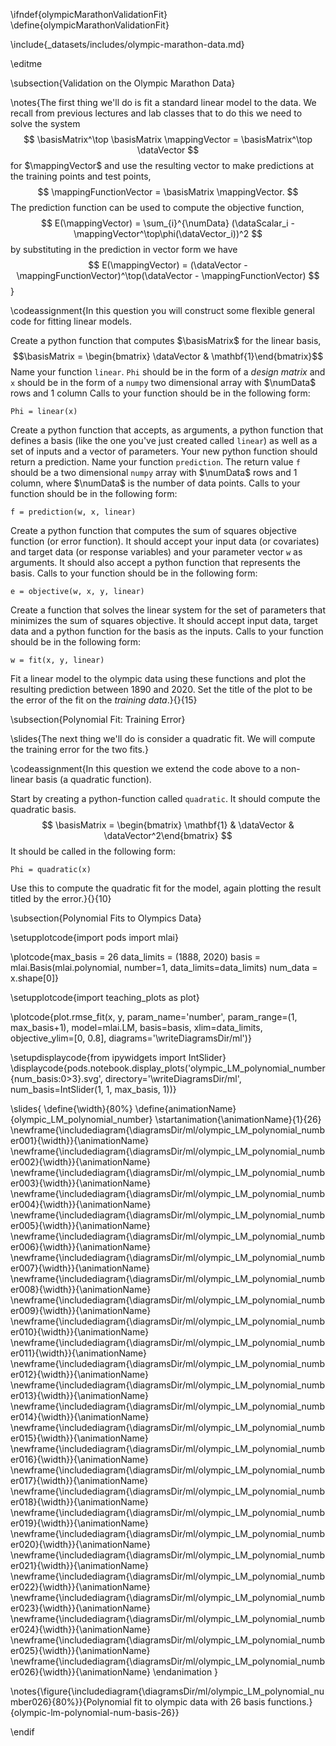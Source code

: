 \ifndef{olympicMarathonValidationFit}
\define{olympicMarathonValidationFit}

\include{_datasets/includes/olympic-marathon-data.md}

\editme

\subsection{Validation on the Olympic Marathon Data}

\notes{The first thing we'll do is fit a standard linear model to the data. We recall from previous lectures and lab classes that to do this we need to solve the system
$$
\basisMatrix^\top \basisMatrix \mappingVector = \basisMatrix^\top \dataVector
$$
for $\mappingVector$  and use the resulting vector to make predictions at the training points and test points,
$$
\mappingFunctionVector = \basisMatrix \mappingVector.
$$
The prediction function can be used to compute the objective function,
$$
E(\mappingVector) = \sum_{i}^{\numData} (\dataScalar_i - \mappingVector^\top\phi(\dataVector_i))^2
$$
by substituting in the prediction in vector form we have
$$
E(\mappingVector) =  (\dataVector - \mappingFunctionVector)^\top(\dataVector - \mappingFunctionVector)
$$}

\codeassignment{In this question you will construct some flexible general code for fitting linear models.

Create a python function that computes $\basisMatrix$ for the linear basis,
$$\basisMatrix = \begin{bmatrix} \dataVector & \mathbf{1}\end{bmatrix}$$
Name your function `linear`. `Phi` should be in the form of a *design matrix* and `x` should be in the form of a `numpy` two dimensional array with $\numData$ rows and 1 column Calls to your function should be in the following form:

```Phi = linear(x)```

Create a python function that accepts, as arguments, a python function that defines a basis (like the one you've just created called `linear`) as well as a set of inputs and a vector of parameters. Your new python function should return a prediction. Name your function `prediction`. The return value `f` should be a two dimensional `numpy` array with $\numData$ rows and $1$ column, where $\numData$ is the number of data points. Calls to your function should be in the following form:

```f = prediction(w, x, linear)```

Create a python function that computes the sum of squares objective function (or error function). It should accept your input data (or covariates) and target data (or response variables) and your parameter vector `w` as arguments. It should also accept a python function that represents the basis. Calls to your function should be in the following form:

```e = objective(w, x, y, linear)```

Create a function that solves the linear system for the set of parameters that minimizes the sum of squares objective. It should accept input data, target data and a python function for the basis as the inputs. Calls to your function should be in the following form:

```w = fit(x, y, linear)```

Fit a linear model to the olympic data using these functions and plot the resulting prediction between 1890 and 2020. Set the title of the plot to be the error of the fit on the *training data*.}{}{15}

\subsection{Polynomial Fit: Training Error}

\slides{The next thing we'll do is consider a quadratic fit. We will compute the training error for the two fits.}

\codeassignment{In this question we extend the code above to a non-
linear basis (a quadratic function).

Start by creating a python-function called `quadratic`. It should compute the quadratic basis.
$$
\basisMatrix = \begin{bmatrix} \mathbf{1} & \dataVector & \dataVector^2\end{bmatrix}
$$
It should be called in the following form:

```Phi = quadratic(x)```

Use this to compute the quadratic fit for the model, again plotting the result titled by the error.}{}{10}

\subsection{Polynomial Fits to Olympics Data}

\setupplotcode{import pods
import mlai}

\plotcode{max_basis = 26
data_limits = (1888, 2020)
basis = mlai.Basis(mlai.polynomial, number=1, data_limits=data_limits)
num_data = x.shape[0]}

\setupplotcode{import teaching_plots as plot}

\plotcode{plot.rmse_fit(x, y, param_name='number', param_range=(1, max_basis+1), 
              model=mlai.LM, basis=basis, 
              xlim=data_limits, objective_ylim=[0, 0.8],
			  diagrams='\writeDiagramsDir/ml')}

\setupdisplaycode{from ipywidgets import IntSlider}
\displaycode{pods.notebook.display_plots('olympic_LM_polynomial_number{num_basis:0>3}.svg', 
                            directory='\writeDiagramsDir/ml', 
							num_basis=IntSlider(1, 1, max_basis, 1))}

\slides{
\define{\width}{80%}
\define{animationName}{olympic_LM_polynomial_number}
\startanimation{\animationName}{1}{26}
\newframe{\includediagram{\diagramsDir/ml/olympic_LM_polynomial_number001}{\width}}{\animationName}
\newframe{\includediagram{\diagramsDir/ml/olympic_LM_polynomial_number002}{\width}}{\animationName}
\newframe{\includediagram{\diagramsDir/ml/olympic_LM_polynomial_number003}{\width}}{\animationName}
\newframe{\includediagram{\diagramsDir/ml/olympic_LM_polynomial_number004}{\width}}{\animationName}
\newframe{\includediagram{\diagramsDir/ml/olympic_LM_polynomial_number005}{\width}}{\animationName}
\newframe{\includediagram{\diagramsDir/ml/olympic_LM_polynomial_number006}{\width}}{\animationName}
\newframe{\includediagram{\diagramsDir/ml/olympic_LM_polynomial_number007}{\width}}{\animationName}
\newframe{\includediagram{\diagramsDir/ml/olympic_LM_polynomial_number008}{\width}}{\animationName}
\newframe{\includediagram{\diagramsDir/ml/olympic_LM_polynomial_number009}{\width}}{\animationName}
\newframe{\includediagram{\diagramsDir/ml/olympic_LM_polynomial_number010}{\width}}{\animationName}
\newframe{\includediagram{\diagramsDir/ml/olympic_LM_polynomial_number011}{\width}}{\animationName}
\newframe{\includediagram{\diagramsDir/ml/olympic_LM_polynomial_number012}{\width}}{\animationName}
\newframe{\includediagram{\diagramsDir/ml/olympic_LM_polynomial_number013}{\width}}{\animationName}
\newframe{\includediagram{\diagramsDir/ml/olympic_LM_polynomial_number014}{\width}}{\animationName}
\newframe{\includediagram{\diagramsDir/ml/olympic_LM_polynomial_number015}{\width}}{\animationName}
\newframe{\includediagram{\diagramsDir/ml/olympic_LM_polynomial_number016}{\width}}{\animationName}
\newframe{\includediagram{\diagramsDir/ml/olympic_LM_polynomial_number017}{\width}}{\animationName}
\newframe{\includediagram{\diagramsDir/ml/olympic_LM_polynomial_number018}{\width}}{\animationName}
\newframe{\includediagram{\diagramsDir/ml/olympic_LM_polynomial_number019}{\width}}{\animationName}
\newframe{\includediagram{\diagramsDir/ml/olympic_LM_polynomial_number020}{\width}}{\animationName}
\newframe{\includediagram{\diagramsDir/ml/olympic_LM_polynomial_number021}{\width}}{\animationName}
\newframe{\includediagram{\diagramsDir/ml/olympic_LM_polynomial_number022}{\width}}{\animationName}
\newframe{\includediagram{\diagramsDir/ml/olympic_LM_polynomial_number023}{\width}}{\animationName}
\newframe{\includediagram{\diagramsDir/ml/olympic_LM_polynomial_number024}{\width}}{\animationName}
\newframe{\includediagram{\diagramsDir/ml/olympic_LM_polynomial_number025}{\width}}{\animationName}
\newframe{\includediagram{\diagramsDir/ml/olympic_LM_polynomial_number026}{\width}}{\animationName}
\endanimation
}

\notes{\figure{\includediagram{\diagramsDir/ml/olympic_LM_polynomial_number026}{80%}}{Polynomial fit to olympic data with 26 basis functions.}{olympic-lm-polynomial-num-basis-26}}

\endif

